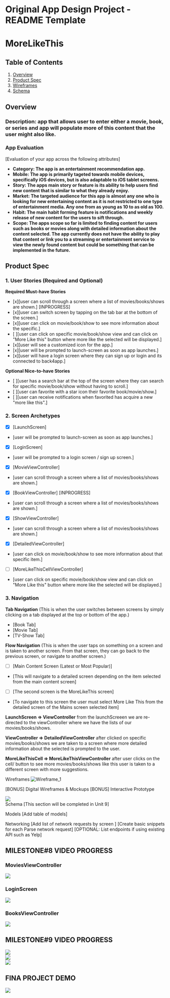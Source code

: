 Original App Design Project - README Template
===

# MoreLikeThis

## Table of Contents

1. [Overview](#Overview)
2. [Product Spec](#Product-Spec)
3. [Wireframes](#Wireframes)
4. [Schema](#Schema)

## Overview
### Description: app that allows user to enter either a movie, book, or series and app will populate more of this content that the user might also like.

### App Evaluation
[Evaluation of your app across the following attributes]

- **Category: The app is an entertainment recommendation app.**
- **Mobile: The app is primarily tageted towards mobile devices, specifically iOS devices, but is also adaptable to iOS tablet screens.**
- **Story: The apps main story or feature is its ability to help users find new content that is similar to what they already enjoy.**
- **Market: The targeted audience for this app is almost any one who is looking for new entertaining content as it is not restricted to one type of entertainment media. Any one from as young as 10 to as old as 100.**
- **Habit: The main habit forming feature is notifications and weekly release of new content for the users to sift through.**
- **Scope: The apps scope so far is limited to finding content for users such as books or movies along with detailed information about the content selected. The app currently does not have the ability to play that content or link you to a streaming or entertainment service to view the newly found content but could be something that can be implemented in the future.**

## Product Spec
### 1. User Stories (Required and Optional)

**Required Must-have Stories**

* [x][user can  scroll through a screen where a list of movies/books/shows are shown.] [INPROGRESS]
* [x][user can switch screen by tapping on the tab bar at the bottom of the screen.]
* [x][user can click on movie/book/show to see more information about the specific.]
* [ ][user can click on specific movie/book/show view and can click on "More Like this" button where more like the selected will be displayed.]
* [x][user will see a customized icon for the app.]
* [x][user will be prompted to launch-screen as soon as app launches.]
* [x][user will have a login screen where they can sign up or login and its connected to back4app.]

**Optional Nice-to-have Stories**

* [ ][user has a search bar at the top of the screen where they can search for specific movie/book/show without having to scroll.]
* [ ][user can favorite with a star icon their favorite book/movie/show.]
* [ ][user can receive notifications when favorited has acquire a new "more like this".]


### 2. Screen Archetypes

- [x] [LaunchScreen]
* [user will be prompted to launch-screen as soon as app launches.]
- [x] [LoginScreen]
* [user will be prompted to a login screen / sign up screen.]
- [x] [MovieViewController]
* [user can  scroll through a screen where a list of movies/books/shows are shown.]
 - [x] [BookViewController] [INPROGRESS]
* [user can  scroll through a screen where a list of movies/books/shows are shown.]
- [x] [ShowViewController]
* [user can  scroll through a screen where a list of movies/books/shows are shown.]
- [x] [DetailedViewController]
* [user can click on movie/book/show to see more information about that specific item.]
- [ ] [MoreLikeThisCellViewController]
* [user can click on specific movie/book/show view and can click on "More Like this" button where more like the selected will be displayed.]


### 3. Navigation

**Tab Navigation** (This is when the user switches between screens by simply clicking on a tab displayed at the top or bottom of the app.)
* [Book Tab]
* [Movie Tab]
* [TV-Show Tab]

**Flow Navigation** (This is when the user taps on something on a screen and is taken to another screen. From that screen, they can go back to the previous screen, or navigate to another screen.)

- [ ] [Main Content Screen (Latest or Most Popular)]
* [This will navigate to a detailed screen depending on the item selected from the main content screen]
- [ ] [The second screen is the MoreLikeThis screen]
* [To navigate to this screen the user must select More Like This from the detailed screen of the Mains screen selected item]

**LaunchScreen => ViewController**
from the launchScreeen we are re-directed to the viewController where we have the lists of our movies/books/shows.

**ViewController => DetailedViewController**
after clicked on specific movies/books/shows we are taken  to a screen where more detailed information about the selected is prompted to the user.

**MoreLikeThisCell => MoreLikeThisViewController**
after user clicks on the cell/ button to see more movies/books/shows like this user is taken to a different screen with more suggestions.


Wireframes
![Wireframe_1](https://github.com/jcuetocalnick/MoreLikeThis/assets/100786631/de7ddb6e-dd30-40f5-9728-2446c3bf0236)

[BONUS] Digital Wireframes & Mockups
[BONUS] Interactive Prototype
<div>
    <a href="https://www.loom.com/share/59d3f7983ed9497783805fa53a8ef187">
    </a>
    <a href="https://www.loom.com/share/59d3f7983ed9497783805fa53a8ef187">
      <img style="max-width:300px;" src="https://cdn.loom.com/sessions/thumbnails/59d3f7983ed9497783805fa53a8ef187-with-play.gif">
    </a>
  </div>
Schema
[This section will be completed in Unit 9]

Models
[Add table of models]

Networking
[Add list of network requests by screen ]
[Create basic snippets for each Parse network request]
[OPTIONAL: List endpoints if using existing API such as Yelp]

## MILESTONE#8 VIDEO PROGRESS

### MoviesViewController

<div>
    <a href="https://www.loom.com/share/918135aa0edf461b88cfbcd7bfd65ccf">
    </a>
    <a href="https://www.loom.com/share/918135aa0edf461b88cfbcd7bfd65ccf">
      <img style="max-width:300px;" src="https://cdn.loom.com/sessions/thumbnails/918135aa0edf461b88cfbcd7bfd65ccf-with-play.gif">
    </a>
  </div>

### LoginScreen
 <div>
    <a href="https://www.loom.com/share/cd05c6898828477a9089043a1b1f93b6">
    </a>
    <a href="https://www.loom.com/share/cd05c6898828477a9089043a1b1f93b6">
      <img style="max-width:300px;" src="https://cdn.loom.com/sessions/thumbnails/cd05c6898828477a9089043a1b1f93b6-with-play.gif">
    </a>
  </div>

  ### BooksViewController
  <div>
    <a href="https://www.loom.com/share/078195d49d894b318338ace195878e43">
    </a>
    <a href="https://www.loom.com/share/078195d49d894b318338ace195878e43">
      <img style="max-width:300px;" src="https://cdn.loom.com/sessions/thumbnails/078195d49d894b318338ace195878e43-with-play.gif">
    </a>
  </div>

<div>

 ## MILESTONE#9 VIDEO PROGRESS
 <div>
    <a href="https://www.loom.com/share/4284006baff64fe2b46b5042dd8d60fc">
    </a>
    <a href="https://www.loom.com/share/4284006baff64fe2b46b5042dd8d60fc">
      <img style="max-width:300px;" src="https://cdn.loom.com/sessions/thumbnails/4284006baff64fe2b46b5042dd8d60fc-with-play.gif">
    </a>
  </div>
  
  <div>
    <a href="https://www.loom.com/share/fe0f48c19b0d420cb9dd1e9976c5f9ea">
    </a>
    <a href="https://www.loom.com/share/fe0f48c19b0d420cb9dd1e9976c5f9ea">
      <img style="max-width:300px;" src="https://cdn.loom.com/sessions/thumbnails/fe0f48c19b0d420cb9dd1e9976c5f9ea-with-play.gif">
    </a>
  </div>

  <div>
    <a href="https://www.loom.com/share/092ece2827b445ca9eff0d081388e918">
    </a>
    <a href="https://www.loom.com/share/092ece2827b445ca9eff0d081388e918">
      <img style="max-width:300px;" src="https://cdn.loom.com/sessions/thumbnails/092ece2827b445ca9eff0d081388e918-with-play.gif">
    </a>
  </div>

## FINA PROJECT DEMO
   <div>
    <a href="https://www.loom.com/share/b1a87ac9c6964910ba61d64252d1c7a1">
    </a>
    <a href="https://www.loom.com/share/b1a87ac9c6964910ba61d64252d1c7a1">
      <img style="max-width:300px;" src="https://cdn.loom.com/sessions/thumbnails/b1a87ac9c6964910ba61d64252d1c7a1-with-play.gif">
    </a>
  </div>

